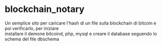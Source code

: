 # blockchain_notary
Un semplice sito per caricare l'hash di un file sulla blockchain di bitcoin e poi verificarlo, per iniziare  
installare il demone bitcoind, php, mysql e 
creare il database seguendo lo schema del file dbschema
